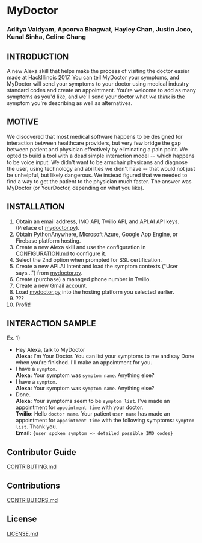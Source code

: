 # MyDoctor
### Aditya Vaidyam, Apoorva Bhagwat, Hayley Chan, Justin Joco, Kunal Sinha, Celine Chang 

## INTRODUCTION
A new Alexa skill that helps make the process of visiting the doctor easier made at HackIllinois 2017. You can tell MyDoctor your symptoms, and MyDoctor will send your symptoms to your doctor using medical industry standard codes and create an appointment. You're welcome to add as many symptoms as you'd like, and we'll send your doctor what *we think* is the symptom you're describing as well as alternatives.

## MOTIVE 
We discovered that most medical software happens to be designed for interaction between healthcare providers, but very few bridge the gap between patient and physician effectively by eliminating a pain point. We opted to build a tool with a dead simple interaction model -- which happens to be voice input. We didn't want to be armchair physicans and diagnose the user, using technology and abilities we didn't have -- that would not just be unhelpful, but likely dangerous. We instead figured that we needed to find a way to get the patient to the physician much faster. The answer was MyDoctor (or YourDoctor, depending on what you like). 

## INSTALLATION
1. Obtain an email address, IMO API, Twilio API, and API.AI API keys. (Preface of [mydoctor.py](mydoctor.py)).
1. Obtain PythonAnywhere, Microsoft Azure, Google App Engine, or Firebase platform hosting.
1. Create a new Alexa skill and use the configuration in [CONFIGURATION.md](CONFIGURATION.md) to configure it.
1. Select the 2nd option when prompted for SSL certification.
1. Create a new API.AI Intent and load the symptom contexts ("User says...") from [mydoctor.py](mydoctor.py).
1. Create (purchase) a managed phone number in Twilio.
1. Create a new Gmail account.
1. Load [mydoctor.py](mydoctor.py) into the hosting platform you selected earlier.
1. ???
1. Profit!

## INTERACTION SAMPLE
Ex. 1)
  * Hey Alexa, talk to MyDoctor<br>
  **Alexa:** I'm Your Doctor. You can list your symptoms to me and say Done when you're finished. I'll make an appointment for you.
  * I have a `symptom`.<br>
  **Alexa:** Your symptom was `symptom name`. Anything else?
  * I have a `symptom`.<br>
  **Alexa:** Your symptom was `symptom name`. Anything else?
  * Done.<br>
  **Alexa:** Your symptoms seem to be `symptom list`. I've made an appointment for `appointment time` with your doctor.<br>
  **Twilio:** Hello `doctor name`. Your patient `user name` has made an appointment for `appointment time` with the following symptoms: `symptom list`. Thank you.<br>
  **Email:** `{user spoken symptom => detailed possible IMO codes}`

## Contributor Guide
[CONTRIBUTING.md](CONTRIBUTING.md)

## Contributions
[CONTRIBUTORS.md](CONTRIBUTORS.md)

## License 
[LICENSE.md](LICENSE.md)
